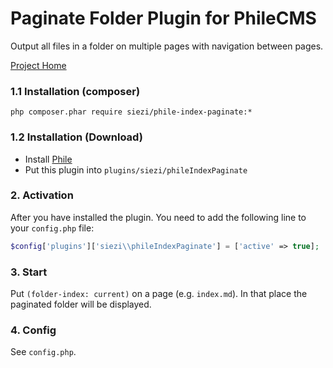 # Paginate Folder Plugin for PhileCMS #

Output all files in a folder on multiple pages with navigation between pages.

[Project Home](https://github.com/Schlaefer/phileIndexPaginate)

### 1.1 Installation (composer) ###

```shell
php composer.phar require siezi/phile-index-paginate:*
```

### 1.2 Installation (Download)

* Install [Phile](https://github.com/PhileCMS/Phile)
* Put this plugin into `plugins/siezi/phileIndexPaginate`

### 2. Activation

After you have installed the plugin. You need to add the following line to your `config.php` file:

```php
$config['plugins']['siezi\\phileIndexPaginate'] = ['active' => true];
```

### 3. Start ###

Put `(folder-index: current)` on a page (e.g. `index.md`). In that place the paginated folder will be displayed.

### 4. Config ###

See `config.php`.